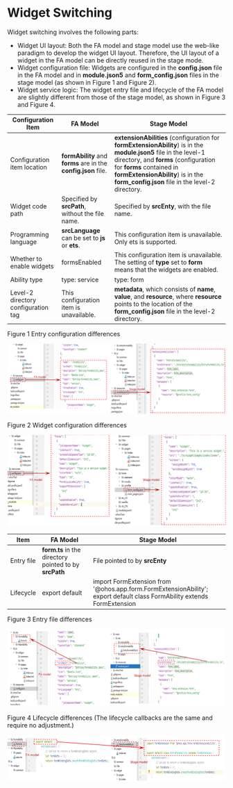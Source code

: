 # Widget Switching


Widget switching involves the following parts:


- Widget UI layout: Both the FA model and stage model use the web-like paradigm to develop the widget UI layout. Therefore, the UI layout of a widget in the FA model can be directly reused in the stage mode.
- Widget configuration file: Widgets are configured in the **config.json** file in the FA model and in **module.json5** and **form_config.json** files in the stage model (as shown in Figure 1 and Figure 2).
- Widget service logic: The widget entry file and lifecycle of the FA model are slightly different from those of the stage model, as shown in Figure 3 and Figure 4.

| Configuration Item          | FA Model                                     | Stage Model                                                   |
| ---------------- | ------------------------------------------- | ------------------------------------------------------------ |
| Configuration item location      | **formAbility** and **forms** are in the **config.json** file.| **extensionAbilities** (configuration for **formExtensionAbility**) is in the **module.json5** file in the level-1 directory, and **forms** (configuration for **forms** contained in **formExtensionAbility**) is in the **form_config.json** file in the level-2 directory.|
| Widget code path    | Specified by **srcPath**, without the file name.                        | Specified by **srcEnty**, with the file name.                                          |
| Programming language            | **srcLanguage** can be set to **js** or **ets**.               | This configuration item is unavailable. Only ets is supported.                                       |
| Whether to enable widgets    | formsEnabled                                | This configuration item is unavailable. The setting of **type** set to **form** means that the widgets are enabled.                              |
| Ability type     | type: service                              | type: form                                                  |
| Level-2 directory configuration tag| This configuration item is unavailable.                                         | **metadata**, which consists of **name**, **value**, and **resource**, where **resource** points to the location of the **form_config.json** file in the level-2 directory.|


Figure 1 Entry configuration differences


![widget-switch1](figures/widget-switch1.png)


Figure 2 Widget configuration differences


![widget-switch2](figures/widget-switch2.png)


| Item| FA Model| Stage Model|
| -------- | -------- | -------- |
| Entry file| **form.ts** in the directory pointed to by **srcPath**| File pointed to by **srcEnty**|
| Lifecycle| export default| import FormExtension from '\@ohos.app.form.FormExtensionAbility';<br>export default class FormAbility extends FormExtension|


Figure 3 Entry file differences


![widget-switch3](figures/widget-switch3.png)


Figure 4 Lifecycle differences (The lifecycle callbacks are the same and require no adjustment.)


![widget-switch4](figures/widget-switch4.png)
